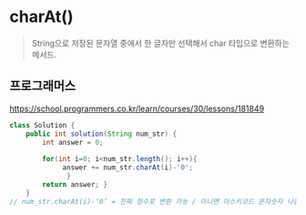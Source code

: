 # charAt()
> String으로 저장된 문자열 중에서 한 글자만 선택해서 char 타입으로 변환하는 메서드.

## 프로그래머스
https://school.programmers.co.kr/learn/courses/30/lessons/181849

```java
class Solution {
	public int solution(String num_str) {
		int answer = 0;
		
		for(int i=0; i<num_str.length(); i++){
			 answer += num_str.charAt(i)-'0';
			  }
		return answer; }
	}
// num_str.charAt(i)-’0’ = 진짜 정수로 변환 가능 / 아니면 아스키코드 문자숫자 나옴;
```
